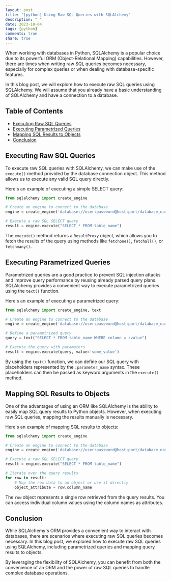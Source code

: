 ```yaml
---
layout: post
title: "[python] Using Raw SQL Queries with SQLAlchemy"
description: " "
date: 2023-10-04
tags: [python]
comments: true
share: true
---
```


When working with databases in Python, SQLAlchemy is a popular choice due to its powerful ORM (Object-Relational Mapping) capabilities. However, there are times when writing raw SQL queries becomes necessary, especially for complex queries or when dealing with database-specific features.

In this blog post, we will explore how to execute raw SQL queries using SQLAlchemy. We will assume that you already have a basic understanding of SQLAlchemy and have a connection to a database.

## Table of Contents
- [Executing Raw SQL Queries](#executing-raw-sql-queries)
- [Executing Parametrized Queries](#executing-parametrized-queries)
- [Mapping SQL Results to Objects](#mapping-sql-results-to-objects)
- [Conclusion](#conclusion)

## Executing Raw SQL Queries

To execute raw SQL queries with SQLAlchemy, we can make use of the `execute()` method provided by the database connection object. This method allows us to execute any valid SQL query directly.

Here's an example of executing a simple SELECT query:

```python
from sqlalchemy import create_engine

# Create an engine to connect to the database
engine = create_engine('database://user:password@host:port/database_name')

# Execute a raw SQL SELECT query
result = engine.execute("SELECT * FROM table_name")
```

The `execute()` method returns a `ResultProxy` object, which allows you to fetch the results of the query using methods like `fetchone()`, `fetchall()`, or `fetchmany()`.

## Executing Parametrized Queries

Parametrized queries are a good practice to prevent SQL injection attacks and improve query performance by reusing already parsed query plans. SQLAlchemy provides a convenient way to execute parametrized queries using the `text()` function.

Here's an example of executing a parametrized query:

```python
from sqlalchemy import create_engine, text

# Create an engine to connect to the database
engine = create_engine('database://user:password@host:port/database_name')

# Define a parametrized query
query = text("SELECT * FROM table_name WHERE column = :value")

# Execute the query with parameters
result = engine.execute(query, value='some_value')
```

By using the `text()` function, we can define our SQL query with placeholders represented by the `:parameter_name` syntax. These placeholders can then be passed as keyword arguments in the `execute()` method.

## Mapping SQL Results to Objects

One of the advantages of using an ORM like SQLAlchemy is the ability to easily map SQL query results to Python objects. However, when executing raw SQL queries, mapping the results manually is necessary.

Here's an example of mapping SQL results to objects:

```python
from sqlalchemy import create_engine

# Create an engine to connect to the database
engine = create_engine('database://user:password@host:port/database_name')

# Execute a raw SQL SELECT query
result = engine.execute("SELECT * FROM table_name")

# Iterate over the query results
for row in result:
    # Map the row data to an object or use it directly
    object_attribute = row.column_name
```

The `row` object represents a single row retrieved from the query results. You can access individual column values using the column names as attributes.

## Conclusion

While SQLAlchemy's ORM provides a convenient way to interact with databases, there are scenarios where executing raw SQL queries becomes necessary. In this blog post, we explored how to execute raw SQL queries using SQLAlchemy, including parametrized queries and mapping query results to objects.

By leveraging the flexibility of SQLAlchemy, you can benefit from both the convenience of an ORM and the power of raw SQL queries to handle complex database operations.